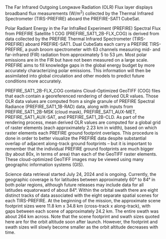The Far Infrared Outgoing Longwave Radiation (OLR) Flux layer displays broadband flux measurements (W/m<sup>2</sup>) collected by the Thermal Infrared Spectrometer (TIRS-PREFIRE) aboard the PREFIRE-SAT1 CubeSat.

Polar Radiant Energy in the Far InfraRed Experiment (PREFIRE) Spectral Flux from PREFIRE Satellite 1 COG (PREFIRE_SAT1_2B-FLX_COG) is derived from data collected by the PREFIRE Thermal Infrared Spectrometer (TIRS-PREFIRE) aboard PREFIRE-SAT1. Dual CubeSats each carry a PREFIRE TIRS-PREFIRE, a push broom spectrometer with 63 channels measuring mid- and far-infrared (FIR) radiation from approximately 5 to 53 µm. Most polar emissions are in the FIR but have not been measured on a large scale. PREFIRE aims to fill knowledge gaps in the global energy budget by more accurately characterizing polar emissions. This information will then be assimilated into global circulation and other models to predict future conditions more accurately.

PREFIRE_SAT1_2B-FLX_COG contains Cloud-Optimized GeoTIFF (COG) files that each contain a georeferenced rendering of derived OLR values. Those OLR data values are computed from a single granule of PREFIRE Spectral Radiance (PREFIRE_SAT1_1B-RAD) data, along with inputs from PREFIRE_SAT1_2B-MSK (cloud mask), PREFIRE_SAT1_AUX-MET, PREFIRE_SAT1_AUX-SAT, and PREFIRE_SAT1_2B-CLD. As part of the rendering process, mean derived OLR values are computed for a global grid of raster elements (each approximately 2.23 km in width), based on which raster elements each PREFIRE ground footprint overlaps. This procedure is done in order to better visualize the PREFIRE data despite substantial overlap of adjacent along-track ground footprints – but it is important to remember that the individual PREFIRE ground footprints are much bigger (by about 80x, in terms of area) than each of the GeoTIFF raster elements. These cloud-optimized GeoTIFF images may be viewed using many geographic information systems (GIS).

Science data retrieval started July 24, 2024 and is ongoing. Currently, the geographic coverage is for latitudes between approximately 60° to 84° in both polar regions, although future releases may include data for all latitudes equatorward of about 84°. Within the orbital swath there are eight distinct tracks of data associated with the eight separate spatial scenes for each TIRS-PREFIRE. At the beginning of the mission, the approximate scene footprint sizes were 11.8 km x 34.8 km (cross-track x along-track), with gaps between each scene of approximately 24.2 km. The entire swath was about 264 km across. Note that the scene footprint and swath sizes quoted here are for the orbit altitude soon after launch. However, the footprint and swath sizes will slowly become smaller as the orbit altitude decreases with time.